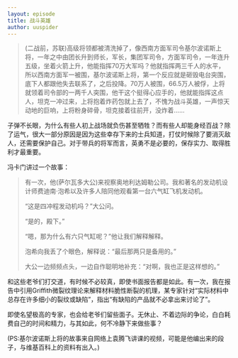 ```yaml
---
layout: episode
title: 战斗英雄
author: uuspider
---
```


>(二战前，苏联)高级将领都被清洗掉了，像西南方面军司令基尔波诺斯上将，一年之中由团长升到师长，军长，集团军司令，方面军司令，一年连升五级，坐着火箭上升，他能指挥70万大军吗？他就指挥两三千人的水平，所以西南方面军一被围，基尔波诺斯上将，第一个反应就是砸毁电台突围，底下人都跟他失去联系了，之后投降。70万人被围，66.5万人被俘，上将就领着司令部的一两千人突围，他干这个挺得心应手的，他就能指挥这点人，坦克一冲过来，上将抱着炸药包就上去了，不愧为战斗英雄，一声惊天动地的巨响，上将粉身碎骨，坦克接着往前开，没炸着……

子弹不长眼，为什么有些人初上战场就负伤甚至牺牲？而有些人却能身经百战？除了运气，很大一部分原因是因为这些幸存下来的士兵知道，打仗时候除了要消灭敌人，还需要保护自己。对于带兵的将军而言，英勇不是必要的，保存实力、取得胜利才最重要。

冯卡门讲过一个故事：

>有一次，他(萨尔瓦多大公)来视察奥地利达姆勒公司。我和著名的发动机设计师费迪南·泡希以及许多人陪同他观看第一台六气缸飞机发动机。
>
>“这是四冲程发动机吗？”大公问。
>
>“是的，殿下。”
>
>“嗯，那为什么有六只气缸呢？”他让我们解释解释。
>
>泡希向我丢了个眼色，解释说：“最后那两只是备用的。”
>
>大公一边频频点头，一边自作聪明地补充：“对啊，我也正是这样想的。”

和这些老爷们打交道，有时候不必较真，即使书面报告都是如此。有一次，我在报告中引用Griffith微裂纹理论来解释材料脆性断裂的机理，某专家针对“实际材料中总存在许多细小的裂纹或缺陷”，指出“有缺陷的产品就不必拿出来讨论了”。

即使名望极高的专家，也会给老爷们留些面子。无休止、不着边际的争论，白白耗费自己的时间和精力，与其如此，何不冷静下来做些事？

(PS:基尔波诺斯上将的故事来自网络上袁腾飞讲课的视频，可能是他编出来的段子，与维基百科上的资料有出入。)
